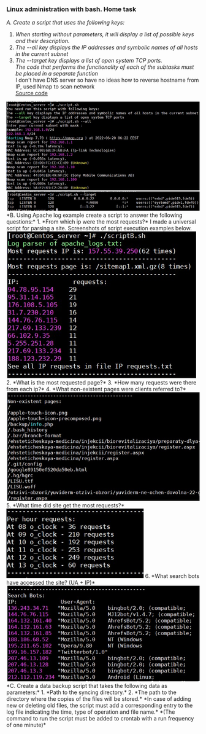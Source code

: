 ### Linux administration with bash. Home task  
*A. Create a script that uses the following keys:*  
1. *When starting without parameters, it will display a list of possible keys and their description.*  
2. *The --all key displays the IP addresses and symbolic names of all hosts in the current subnet*  
3. *The --target key displays a list of open system TCP ports.*  
*The code that performs the functionality of each of the subtasks must be placed in a separate function*  
I don't have DNS server so have no ideas how to reverse hostname from IP, used Nmap to scan network  
[Source code](http://example.com/link)
<img src="images/1.jpg">  
<img src="images/1.1.jpg">  
*B. Using Apache log example create a script to answer the following questions:*  
1. *From which ip were the most requests?*  
I made a universal script for parsing a site. Screenshots of script execution examples below.  
<img src="images/2.1.jpg">  
2. *What is the most requested page?*  
3. *How many requests were there from each ip?*  
4. *What non-existent pages were clients referred to?*  
<img src="images/2.3.jpg">  
5. *What time did site get the most requests?*  
<img src="images/2.4.jpg">  
6. *What search bots have accessed the site? (UA + IP)*  
<img src="images/2.6.jpg">  
*C. Create a data backup script that takes the following data as parameters:*  
1. *Path to the syncing  directory.*  
2. *The path to the directory where the copies of the files will be stored.*  
*In case of adding new or deleting old files, the script must add a corresponding entry to the log file indicating the time, type of operation and file name.*  
*(The command to run the script must be added to crontab with a run frequency of one minute)*  